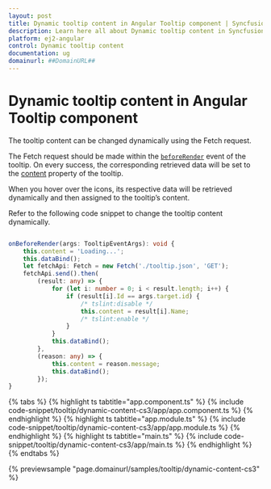 ```yaml
---
layout: post
title: Dynamic tooltip content in Angular Tooltip component | Syncfusion
description: Learn here all about Dynamic tooltip content in Syncfusion Angular Tooltip component of Syncfusion Essential JS 2 and more.
platform: ej2-angular
control: Dynamic tooltip content 
documentation: ug
domainurl: ##DomainURL##
---
```


# Dynamic tooltip content in Angular Tooltip component

The tooltip content can be changed dynamically using the Fetch request.

The Fetch request should be made within the [`beforeRender`](https://ej2.syncfusion.com/angular/documentation/api/tooltip/#beforerender) event of the tooltip. On every success, the corresponding retrieved data will be set to the [content](https://ej2.syncfusion.com/angular/documentation/api/tooltip/#content) property of the tooltip.

When you hover over the icons, its respective data will be retrieved dynamically and then assigned to the tooltip’s content.

Refer to the following code snippet to change the tooltip content dynamically.

```typescript

onBeforeRender(args: TooltipEventArgs): void {
    this.content = 'Loading...';
    this.dataBind();
    let fetchApi: Fetch = new Fetch('./tooltip.json', 'GET');
    fetchApi.send().then(
        (result: any) => {
            for (let i: number = 0; i < result.length; i++) {
                if (result[i].Id == args.target.id) {
                    /* tslint:disable */
                    this.content = result[i].Name;
                    /* tslint:enable */
                }
            }
            this.dataBind();
        },
        (reason: any) => {
            this.content = reason.message;
            this.dataBind();
        });
}

```

{% tabs %}
{% highlight ts tabtitle="app.component.ts" %}
{% include code-snippet/tooltip/dynamic-content-cs3/app/app.component.ts %}
{% endhighlight %}
{% highlight ts tabtitle="app.module.ts" %}
{% include code-snippet/tooltip/dynamic-content-cs3/app/app.module.ts %}
{% endhighlight %}
{% highlight ts tabtitle="main.ts" %}
{% include code-snippet/tooltip/dynamic-content-cs3/app/main.ts %}
{% endhighlight %}
{% endtabs %}
  
{% previewsample "page.domainurl/samples/tooltip/dynamic-content-cs3" %}
